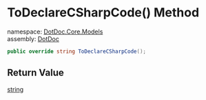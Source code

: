 ﻿# ToDeclareCSharpCode\(\) Method

namespace: [DotDoc\.Core\.Models](../../DotDoc.Core.Models.md)<br />
assembly: [DotDoc](../../../DotDoc.md)



```csharp
public override string ToDeclareCSharpCode();
```

## Return Value

[string](https://docs.microsoft.com/dotnet/api/System.String)



